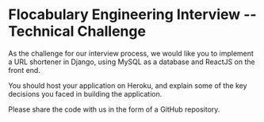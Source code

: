 # Flocabulary Engineering Interview -- Technical Challenge

As the  challenge for our interview process, we would like you to implement a URL shortener in Django, using MySQL as a database and ReactJS on the front end. 

You should host your application on Heroku, and explain some of the key decisions you faced in building the application. 

Please share the code with us in the form of a GitHub repository.

